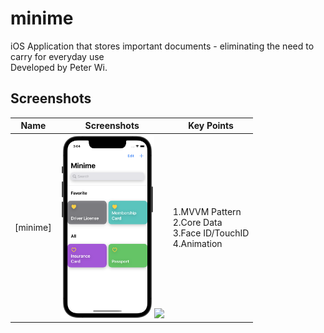 # minime
iOS Application that stores important documents - eliminating the need to carry for everyday use
<br>Developed by Peter Wi.

## Screenshots

|Name|Screenshots|Key Points
|--|--|--|
|[minime]|<img src="Screenshots/minime_2.png" width="150"/><img src="Screenshots/record_1.gif" width="135"/>|1.MVVM Pattern<br>2.Core Data<br>3.Face ID/TouchID<br>4.Animation
